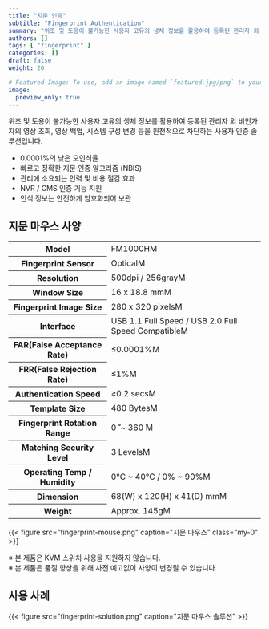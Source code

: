 ```yaml
---
title: "지문 인증"
subtitle: "Fingerprint Authentication"
summary: "위조 및 도용이 불가능한 사용자 고유의 생체 정보를 활용하여 등록된 관리자 외 비인가자의 영상 조회, 영상 백업, 시스템 구성 변경 등을 원천적으로 차단하는 사용자 인증 솔루션입니다."
authors: []
tags: [ "fingerprint" ]
categories: []
draft: false
weight: 20

# Featured Image: To use, add an image named `featured.jpg/png` to your page's folder.
image:
  preview_only: true
---
```


위조 및 도용이 불가능한 사용자 고유의 생체 정보를 활용하여 등록된 관리자 외 비인가자의 영상 조회, 영상 백업, 시스템 구성 변경 등을 원천적으로 차단하는 사용자 인증 솔루션입니다.

- 0.0001%의 낮은 오인식율
- 빠르고 정확한 지문 인증 알고리즘 (NBIS)
- 관리에 소요되는 인력 및 비용 절감 효과
- NVR / CMS 인증 기능 지원
- 인식 정보는 안전하게 암호화되어 보관

## 지문 마우스 사양

<div class="container">
<div class="row align-items-center">
<div class="col-12 col-sm-8">

<table class="spec">
<tbody>
<tr><th>Model</th><td>FM1000HM</td></tr>
<tr><th>Fingerprint Sensor</th><td>OpticalM</td></tr>
<tr><th>Resolution</th><td>500dpi / 256grayM</td></tr>
<tr><th>Window Size</th><td>16 x 18.8 mmM</td></tr>
<tr><th>Fingerprint Image Size</th><td>280 x 320 pixelsM</td></tr>
<tr><th>Interface</th><td>USB 1.1 Full Speed / USB 2.0 Full Speed CompatibleM</td></tr>
<tr><th>FAR(False Acceptance Rate)</th><td> ≤0.0001%M</td></tr>
<tr><th>FRR(False Rejection Rate)</th><td>≤1%M</td></tr>
<tr><th>Authentication Speed</th><td>≥0.2 secsM</td></tr>
<tr><th>Template Size</th><td>480 BytesM</td></tr>
<tr><th>Fingerprint Rotation Range</th><td>0 ̊ ~ 360 ̊M</td></tr>
<tr><th>Matching Security Level</th><td>3 LevelsM</td></tr>
<tr><th>Operating Temp / Humidity</th><td>0°C ~ 40°C / 0% ~ 90%M</td></tr>
<tr><th>Dimension</th><td>68(W) x 120(H) x 41(D) mmM</td></tr>
<tr><th>Weight</th><td>Approx. 145gM</td></tr>
</tbody>
</table>

</div>
<div class="col-12 col-sm-4">

{{< figure src="fingerprint-mouse.png" caption="지문 마우스" class="my-0" >}}

</div>
</div>
</div>

※ 본 제품은 KVM 스위치 사용을 지원하지 않습니다.  
※ 본 제품은 품질 향상을 위해 사전 예고없이 사양이 변경될 수 있습니다.

## 사용 사례

{{< figure src="fingerprint-solution.png" caption="지문 마우스 솔루션" >}}
